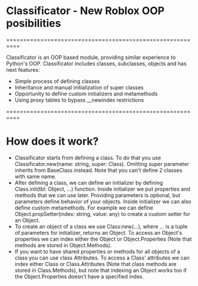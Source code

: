# Classificator - New Roblox OOP posibilities
==========================================================

Classificator is an OOP based module, providing similar experience to Python's OOP. Classificator includes classes, subclasses, objects and has next features:
- Simple process of defining classes
- Inheritance and manual initialization of super classes
- Opportunity to define custom initializers and metamethods
- Using proxy tables to bypass __newindex restrictions

==========================================================
# How does it work?
- Classificator starts from defining a class. To do that you use Classificator.new(name: string, super: Class). Omitting super parameter inherits from BaseClass instead. Note that you can't define 2 classes with same name.
- After defining a class, we can define an initializer by defining Class.init(tbl: Object, ...) function. Inside initializer we put properties and methods that we can use later. Providing parameters is optional, but parameters define behavior of your objects. Inside initializer we can also define custom metamethods. For example we can define Object.propSetter(index: string, value: any) to create a custom setter for an Object.
- To create an object of a class we use Class:new(...), where ... is a tuple of parameters for initializer, returns an Object. To access an Object's properties we can index either the Object or Object.Properties (Note that methods are stored in Object.Methods).
- If you want to have shared properties or methods for all objects of a class you can use class Attributes. To access a Class' attributes we can index either Class or Class.Attributes (Note that class methods are stored in Class.Methods), but note that indexing an Object works too if the Object.Properties doesn't have a specified index.



